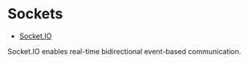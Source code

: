 # Sockets

* [Socket.IO](https://socket.io)

Socket.IO enables real-time bidirectional event-based communication.
